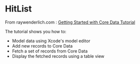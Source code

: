 # HitList
From raywenderlich.com : [Getting Started with Core Data Tutorial](https://www.raywenderlich.com/7569-getting-started-with-core-data-tutorial)

The tutorial shows you how to:
* Model data using Xcode's model editor
* Add new records to Core Data
* Fetch a set of records from Core Data
* Display the fetched records using a table view

